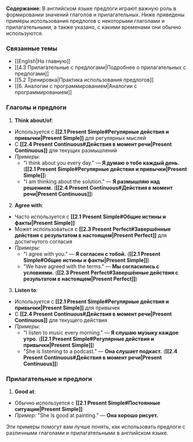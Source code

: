 **Содержание**: В английском языке предлоги играют важную роль в формировании значений глаголов и прилагательных. Ниже приведены примеры использования предлогов с некоторыми глаголами и прилагательными, а также указано, с какими временами они обычно используются.

### Связанные темы
- [[English|На главную]]
- [[4.3 Прилагательные с предлогами|Подробнее о прилагательных с предлогами]]
- [[5.2 Тренировка|Практика использования предлогов]]
- [[6. Аналогии с программированием|Аналогии с программированием]]

### Глаголы и предлоги

1. **Think about/of**:
  - Используется с **[[2.1 Present Simple#Регулярные действия и привычки|Present Simple]]** для регулярных мыслей
  - С **[[2.4 Present Continuous#Действия в момент речи|Present Continuous]]** для текущих размышлений
  - _Примеры_:
    - "I think about you every day." — **Я думаю о тебе каждый день.** (**[[2.1 Present Simple#Регулярные действия и привычки|Present Simple]]**)
    - "I am thinking about the solution." — **Я размышляю над решением.** (**[[2.4 Present Continuous#Действия в момент речи|Present Continuous]]**)

2. **Agree with**:
  - Часто используется с **[[2.1 Present Simple#Общие истины и факты|Present Simple]]**
  - Может использоваться с **[[2.3 Present Perfect#Завершённые действия с результатом в настоящем|Present Perfect]]** для достигнутого согласия
  - _Примеры_:
    - "I agree with you." — **Я согласен с тобой.** (**[[2.1 Present Simple#Общие истины и факты|Present Simple]]**)
    - "We have agreed with the terms." — **Мы согласились с условиями.** (**[[2.3 Present Perfect#Завершённые действия с результатом в настоящем|Present Perfect]]**)

3. **Listen to**:
  - Используется с **[[2.1 Present Simple#Регулярные действия и привычки|Present Simple]]** для привычек
  - С **[[2.4 Present Continuous#Действия в момент речи|Present Continuous]]** для текущего действия
  - _Примеры_:
    - "I listen to music every morning." — **Я слушаю музыку каждое утро.** (**[[2.1 Present Simple#Регулярные действия и привычки|Present Simple]]**)
    - "She is listening to a podcast." — **Она слушает подкаст.** (**[[2.4 Present Continuous#Действия в момент речи|Present Continuous]]**)

### Прилагательные и предлоги

1. **Good at**:
  - Обычно используется с **[[2.1 Present Simple#Постоянные ситуации|Present Simple]]**
  - _Пример_: "She is good at painting." — **Она хорошо рисует.**

Эти примеры помогут вам лучше понять, как использовать предлоги с различными глаголами и прилагательными в английском языке. 